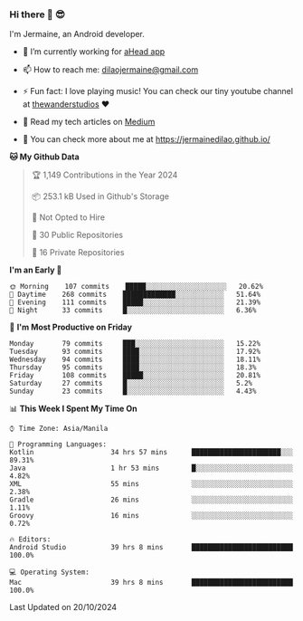 ### Hi there 👋 😎
I'm Jermaine, an Android developer.

- 🔭 I’m currently working for [aHead app](https://www.ahead-app.com/)

- 📫 How to reach me: dilaojermaine@gmail.com

- ⚡ Fun fact: I love playing music! You can check our tiny youtube channel at [thewanderstudios](https://www.youtube.com/thewanderstudios) ♥️

- 📖 Read my tech articles on [Medium](https://jermainedilao.medium.com/)

- 👀 You can check more about me at https://jermainedilao.github.io/

<!--
**jermainedilao/jermainedilao** is a ✨ _special_ ✨ repository because its `README.md` (this file) appears on your GitHub profile.

Here are some ideas to get you started:

- 🔭 I’m currently working on ...
- 🌱 I’m currently learning ...
- 👯 I’m looking to collaborate on ...
- 🤔 I’m looking for help with ...
- 💬 Ask me about ...
- 📫 How to reach me: ...
- 😄 Pronouns: ...
- ⚡ Fun fact: ...
-->

<!--START_SECTION:waka-->
**🐱 My Github Data** 

> 🏆 1,149 Contributions in the Year 2024
 > 
> 📦 253.1 kB Used in Github's Storage 
 > 
> 🚫 Not Opted to Hire
 > 
> 📜 30 Public Repositories 
 > 
> 🔑 16 Private Repositories  
 > 
**I'm an Early 🐤** 

```text
🌞 Morning    107 commits    █████░░░░░░░░░░░░░░░░░░░░   20.62% 
🌆 Daytime    268 commits    █████████████░░░░░░░░░░░░   51.64% 
🌃 Evening    111 commits    █████░░░░░░░░░░░░░░░░░░░░   21.39% 
🌙 Night      33 commits     █░░░░░░░░░░░░░░░░░░░░░░░░   6.36%

```
📅 **I'm Most Productive on Friday** 

```text
Monday       79 commits     ███░░░░░░░░░░░░░░░░░░░░░░   15.22% 
Tuesday      93 commits     ████░░░░░░░░░░░░░░░░░░░░░   17.92% 
Wednesday    94 commits     ████░░░░░░░░░░░░░░░░░░░░░   18.11% 
Thursday     95 commits     ████░░░░░░░░░░░░░░░░░░░░░   18.3% 
Friday       108 commits    █████░░░░░░░░░░░░░░░░░░░░   20.81% 
Saturday     27 commits     █░░░░░░░░░░░░░░░░░░░░░░░░   5.2% 
Sunday       23 commits     █░░░░░░░░░░░░░░░░░░░░░░░░   4.43%

```


📊 **This Week I Spent My Time On** 

```text
⌚︎ Time Zone: Asia/Manila

💬 Programming Languages: 
Kotlin                   34 hrs 57 mins      ██████████████████████░░░   89.31% 
Java                     1 hr 53 mins        █░░░░░░░░░░░░░░░░░░░░░░░░   4.82% 
XML                      55 mins             ░░░░░░░░░░░░░░░░░░░░░░░░░   2.38% 
Gradle                   26 mins             ░░░░░░░░░░░░░░░░░░░░░░░░░   1.11% 
Groovy                   16 mins             ░░░░░░░░░░░░░░░░░░░░░░░░░   0.72%

🔥 Editors: 
Android Studio           39 hrs 8 mins       █████████████████████████   100.0%

💻 Operating System: 
Mac                      39 hrs 8 mins       █████████████████████████   100.0%

```


 Last Updated on 20/10/2024
<!--END_SECTION:waka-->
